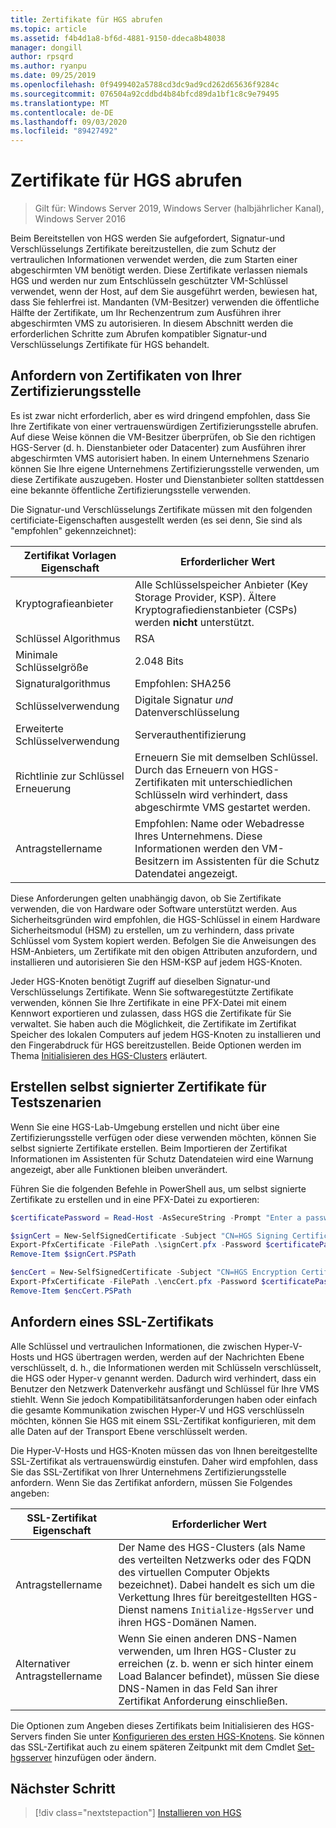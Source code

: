 ```yaml
---
title: Zertifikate für HGS abrufen
ms.topic: article
ms.assetid: f4b4d1a8-bf6d-4881-9150-ddeca8b48038
manager: dongill
author: rpsqrd
ms.author: ryanpu
ms.date: 09/25/2019
ms.openlocfilehash: 0f9499402a5788cd3dc9ad9cd262d65636f9284c
ms.sourcegitcommit: 076504a92cddbd4b84bfcd89da1bf1c8c9e79495
ms.translationtype: MT
ms.contentlocale: de-DE
ms.lasthandoff: 09/03/2020
ms.locfileid: "89427492"
---
```

# <a name="obtain-certificates-for-hgs"></a>Zertifikate für HGS abrufen

>Gilt für: Windows Server 2019, Windows Server (halbjährlicher Kanal), Windows Server 2016

Beim Bereitstellen von HGS werden Sie aufgefordert, Signatur-und Verschlüsselungs Zertifikate bereitzustellen, die zum Schutz der vertraulichen Informationen verwendet werden, die zum Starten einer abgeschirmten VM benötigt werden.
Diese Zertifikate verlassen niemals HGS und werden nur zum Entschlüsseln geschützter VM-Schlüssel verwendet, wenn der Host, auf dem Sie ausgeführt werden, bewiesen hat, dass Sie fehlerfrei ist.
Mandanten (VM-Besitzer) verwenden die öffentliche Hälfte der Zertifikate, um Ihr Rechenzentrum zum Ausführen ihrer abgeschirmten VMS zu autorisieren.
In diesem Abschnitt werden die erforderlichen Schritte zum Abrufen kompatibler Signatur-und Verschlüsselungs Zertifikate für HGS behandelt.

## <a name="request-certificates-from-your-certificate-authority"></a>Anfordern von Zertifikaten von Ihrer Zertifizierungsstelle

Es ist zwar nicht erforderlich, aber es wird dringend empfohlen, dass Sie Ihre Zertifikate von einer vertrauenswürdigen Zertifizierungsstelle abrufen.
Auf diese Weise können die VM-Besitzer überprüfen, ob Sie den richtigen HGS-Server (d. h. Dienstanbieter oder Datacenter) zum Ausführen ihrer abgeschirmten VMS autorisiert haben.
In einem Unternehmens Szenario können Sie Ihre eigene Unternehmens Zertifizierungsstelle verwenden, um diese Zertifikate auszugeben.
Hoster und Dienstanbieter sollten stattdessen eine bekannte öffentliche Zertifizierungsstelle verwenden.

Die Signatur-und Verschlüsselungs Zertifikate müssen mit den folgenden certificiate-Eigenschaften ausgestellt werden (es sei denn, Sie sind als "empfohlen" gekennzeichnet):

Zertifikat Vorlagen Eigenschaft | Erforderlicher Wert
------------------------------|----------------
Kryptografieanbieter               | Alle Schlüsselspeicher Anbieter (Key Storage Provider, KSP). Ältere Kryptografiedienstanbieter (CSPs) werden **nicht** unterstützt.
Schlüssel Algorithmus                 | RSA
Minimale Schlüsselgröße              | 2.048 Bits
Signaturalgorithmus           | Empfohlen: SHA256
Schlüsselverwendung                     | Digitale Signatur *und* Datenverschlüsselung
Erweiterte Schlüsselverwendung            | Serverauthentifizierung
Richtlinie zur Schlüssel Erneuerung            | Erneuern Sie mit demselben Schlüssel. Durch das Erneuern von HGS-Zertifikaten mit unterschiedlichen Schlüsseln wird verhindert, dass abgeschirmte VMS gestartet werden.
Antragstellername                  | Empfohlen: Name oder Webadresse Ihres Unternehmens. Diese Informationen werden den VM-Besitzern im Assistenten für die Schutz Datendatei angezeigt.

Diese Anforderungen gelten unabhängig davon, ob Sie Zertifikate verwenden, die von Hardware oder Software unterstützt werden.
Aus Sicherheitsgründen wird empfohlen, die HGS-Schlüssel in einem Hardware Sicherheitsmodul (HSM) zu erstellen, um zu verhindern, dass private Schlüssel vom System kopiert werden.
Befolgen Sie die Anweisungen des HSM-Anbieters, um Zertifikate mit den obigen Attributen anzufordern, und installieren und autorisieren Sie den HSM-KSP auf jedem HGS-Knoten.

Jeder HGS-Knoten benötigt Zugriff auf dieselben Signatur-und Verschlüsselungs Zertifikate.
Wenn Sie softwaregestützte Zertifikate verwenden, können Sie Ihre Zertifikate in eine PFX-Datei mit einem Kennwort exportieren und zulassen, dass HGS die Zertifikate für Sie verwaltet.
Sie haben auch die Möglichkeit, die Zertifikate im Zertifikat Speicher des lokalen Computers auf jedem HGS-Knoten zu installieren und den Fingerabdruck für HGS bereitzustellen.
Beide Optionen werden im Thema [Initialisieren des HGS-Clusters](guarded-fabric-initialize-hgs.md) erläutert.

## <a name="create-self-signed-certificates-for-test-scenarios"></a>Erstellen selbst signierter Zertifikate für Testszenarien

Wenn Sie eine HGS-Lab-Umgebung erstellen und nicht über eine Zertifizierungsstelle verfügen oder diese verwenden möchten, können Sie selbst signierte Zertifikate erstellen.
Beim Importieren der Zertifikat Informationen im Assistenten für Schutz Datendateien wird eine Warnung angezeigt, aber alle Funktionen bleiben unverändert.

Führen Sie die folgenden Befehle in PowerShell aus, um selbst signierte Zertifikate zu erstellen und in eine PFX-Datei zu exportieren:

```powershell
$certificatePassword = Read-Host -AsSecureString -Prompt "Enter a password for the PFX file"

$signCert = New-SelfSignedCertificate -Subject "CN=HGS Signing Certificate" -KeyUsage DataEncipherment, DigitalSignature
Export-PfxCertificate -FilePath .\signCert.pfx -Password $certificatePassword -Cert $signCert
Remove-Item $signCert.PSPath

$encCert = New-SelfSignedCertificate -Subject "CN=HGS Encryption Certificate" -KeyUsage DataEncipherment, DigitalSignature
Export-PfxCertificate -FilePath .\encCert.pfx -Password $certificatePassword -Cert $encCert
Remove-Item $encCert.PSPath
```

## <a name="request-an-ssl-certificate"></a>Anfordern eines SSL-Zertifikats

Alle Schlüssel und vertraulichen Informationen, die zwischen Hyper-V-Hosts und HGS übertragen werden, werden auf der Nachrichten Ebene verschlüsselt, d. h., die Informationen werden mit Schlüsseln verschlüsselt, die HGS oder Hyper-v genannt werden. Dadurch wird verhindert, dass ein Benutzer den Netzwerk Datenverkehr ausfängt und Schlüssel für Ihre VMS stiehlt.
Wenn Sie jedoch Kompatibilitätsanforderungen haben oder einfach die gesamte Kommunikation zwischen Hyper-V und HGS verschlüsseln möchten, können Sie HGS mit einem SSL-Zertifikat konfigurieren, mit dem alle Daten auf der Transport Ebene verschlüsselt werden.

Die Hyper-V-Hosts und HGS-Knoten müssen das von Ihnen bereitgestellte SSL-Zertifikat als vertrauenswürdig einstufen. Daher wird empfohlen, dass Sie das SSL-Zertifikat von Ihrer Unternehmens Zertifizierungsstelle anfordern. Wenn Sie das Zertifikat anfordern, müssen Sie Folgendes angeben:

SSL-Zertifikat Eigenschaft | Erforderlicher Wert
-------------------------|---------------
Antragstellername             | Der Name des HGS-Clusters (als Name des verteilten Netzwerks oder des FQDN des virtuellen Computer Objekts bezeichnet). Dabei handelt es sich um die Verkettung Ihres für bereitgestellten HGS-Dienst namens `Initialize-HgsServer` und ihren HGS-Domänen Namen.
Alternativer Antragstellername | Wenn Sie einen anderen DNS-Namen verwenden, um Ihren HGS-Cluster zu erreichen (z. b. wenn er sich hinter einem Load Balancer befindet), müssen Sie diese DNS-Namen in das Feld San ihrer Zertifikat Anforderung einschließen.

Die Optionen zum Angeben dieses Zertifikats beim Initialisieren des HGS-Servers finden Sie unter [Konfigurieren des ersten HGS-Knotens](guarded-fabric-initialize-hgs.md).
Sie können das SSL-Zertifikat auch zu einem späteren Zeitpunkt mit dem Cmdlet [Set-hgsserver](/powershell/module/hgsserver/set-hgsserver?view=win10-ps) hinzufügen oder ändern.

## <a name="next-step"></a>Nächster Schritt

> [!div class="nextstepaction"]
> [Installieren von HGS](guarded-fabric-choose-where-to-install-hgs.md)
